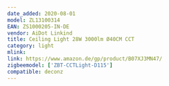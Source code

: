 ```yaml
---
date_added: 2020-08-01
model: ZL13100314
EAN: ZS1000205-IN-DE
vendor: AiDot Linkind
title: Ceiling Light 28W 3000lm Ø40CM CCT
category: light
mlink: 
link: https://www.amazon.de/gp/product/B07XJ3MN47/
zigbeemodel: ['ZBT-CCTLight-D115']
compatible: deconz
---
```




